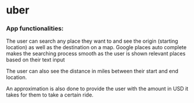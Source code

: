 # uber

### App functionalities:
The user can search any place they want to and see the origin (starting location) as well as the destination on a map. 
Google places auto complete makes the searching process smooth as the user is shown relevant places based on their text input

The user can also see the distance in miles between their start and end location.

An approximation is also done to provide the user with the amount in USD it takes for them to take a certain ride.
